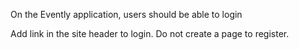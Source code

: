 On the Evently application, users should be able to login

Add link in the site header to login. Do not create a page to register.
